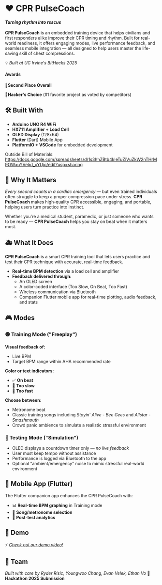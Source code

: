 # ❤️ **CPR PulseCoach**
#### *Turning rhythm into rescue*

**CPR PulseCoach** is an embedded training device that helps civilians and first responders alike improve their CPR timing and rhythm. Built for real-world readiness, it offers engaging modes, live performance feedback, and seamless mobile integration — all designed to help users master the life-saving skill of chest compressions.

💡 *Built at UC Irvine's BitHacks 2025*
#### Awards
🥈**Second Place Overall**

🥇**Hacker's Choice** 
(#1 favorite project as voted by competitors)

## 🛠️ **Built With**
- **Arduino UNO R4 WiFi**
- **HX711 Amplifier + Load Cell**
- **OLED Display** (128x64)
- **Flutter** (Dart) Mobile App
- **PlatformIO + VSCode** for embedded development

Outside Bill of Materials:
https://docs.google.com/spreadsheets/d/1s3hhZBtb4kIeTuZiVuZkW2nTHrM9OWxuYVe5d_oYUjo/edit?usp=sharing

## 🧠 **Why It Matters**
*Every second counts in a cardiac emergency* — but even trained individuals often struggle to keep a proper compression pace under stress. **CPR PulseCoach** makes high-quality CPR accessible, engaging, and portable, helping users turn practice into instinct.

Whether you're a medical student, paramedic, or just someone who wants to be ready — **CPR PulseCoach** helps you stay on beat when it matters most.

## 🚑 **What It Does**
**CPR PulseCoach** is a smart CPR training tool that lets users practice and test their CPR technique with accurate, real-time feedback.

- **Real-time BPM detection** via a load cell and amplifier
- **Feedback delivered through:**
  - An OLED screen
  - A color-coded interface (Too Slow, On Beat, Too Fast)
  - Wireless communication via Bluetooth
  - Companion Flutter mobile app for real-time plotting, audio feedback, and stats

## 🎮 **Modes**

### 🟢 **Training Mode** ("Freeplay")
**Visual feedback of:**
- Live BPM
- Target BPM range within AHA recommended rate

**Color or text indicators:**
- ✅ **On beat**
- 🐢 **Too slow**
- 🐇 **Too fast**

**Choose between:**
- Metronome beat
- Classic training songs including *Stayin' Alive - Bee Gees* and *Allstar - Smashmouth*
- Crowd panic ambience to simulate a realistic stressful environment

### 🔴 **Testing Mode** ("Simulation")
- OLED displays a countdown timer only — *no live feedback*
- User must keep tempo without assistance
- Performance is logged via Bluetooth to the app
- Optional "ambient/emergency" noise to mimic stressful real-world environment

## 📱 **Mobile App** (Flutter)
The Flutter companion app enhances the CPR PulseCoach with:

- 📊 **Real-time BPM graphing** in Training mode
- 🔔 **Song/metronome selection**
- 🎯 **Post-test analytics**

## 📸 **Demo**
⚡ *[Check out our demo video!](https://youtu.be/5pr09n2aI4U)*

## 🤝 **Team**
*Built with care by Ryder Risic, Youngwoo Chang, Evan Velek, Ethan Vo*
🚀 **Hackathon 2025 Submission**
